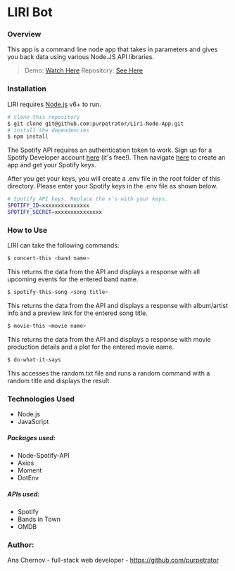 # LIRI Bot

### Overview

This app is a command line node app that takes in parameters and gives you back data using various Node.JS API libraries.

> Demo: [Watch Here](https://drive.google.com/file/d/1_i7304_8i62Nr0HTL_JeD4ps7L1OBXXz/view)
> Repository: [See Here](https://github.com/purpetrator/Liri-Node-App)

### Installation

LIRI requires [Node.js](https://nodejs.org/) v6+ to run.

```sh
# clone this repository
$ git clone git@github.com:purpetrator/Liri-Node-App.git
# install the dependencies
$ npm install
```

The Spotify API requires an authentication token to work. Sign up for a Spotify Developer account [here](https://developer.spotify.com/my-applications/#!/login) (it's free!). Then navigate [here](https://developer.spotify.com/my-applications/) to create an app and get your Spotify keys.

After you get your keys, you will create a .env file in the root folder of this directory. Please enter your Spotify keys in the .env file as shown below.

```sh
# Spotify API keys. Replace the x's with your keys.
SPOTIFY_ID=xxxxxxxxxxxxxxx
SPOTIFY_SECRET=xxxxxxxxxxxxxxx
```

### How to Use

LIRI can take the following commands:

```sh
$ concert-this <band name>
```

This returns the data from the API and displays a response with all upcoming events for the entered band name.

```sh
$ spotify-this-song <song title>
```

This returns the data from the API and displays a response with album/artist info and a preview link for the entered song title.

```sh
$ movie-this <movie name>
```

This returns the data from the API and displays a response with movie production details and a plot for the entered movie name.

```sh
$ do-what-it-says
```

This accesses the random.txt file and runs a random command with a random title and displays the result.

### Technologies Used

- Node.js
- JavaScript

##### Packages used:

- Node-Spotify-API
- Axios
- Moment
- DotEnv

##### APIs used:

- Spotify
- Bands in Town
- OMDB

### Author:

Ana Chernov - full-stack web developer - https://github.com/purpetrator
